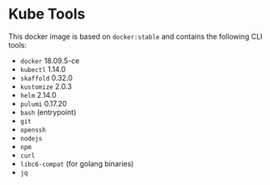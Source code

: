 # Kube Tools

This docker image is based on `docker:stable` and contains the following CLI tools:
- `docker` 18.09.5-ce
- `kubectl` 1.14.0
- `skaffold` 0.32.0
- `kustomize` 2.0.3
- `helm` 2.14.0
- `pulumi` 0.17.20
- `bash` (entrypoint)
- `git`
- `openssh`
- `nodejs`
- `npm`
- `curl`
- `libc6-compat` (for golang binaries)
- `jq`
